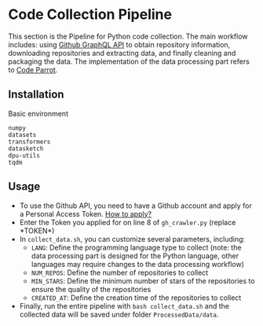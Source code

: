 # Code Collection Pipeline

This section is the Pipeline for Python code collection. The main workflow includes: using [Github GraphQL API](https://docs.github.com/en/graphql) to obtain repository information, downloading repositories and extracting data, and finally cleaning and packaging the data. The implementation of the data processing part refers to [Code Parrot](https://github.com/huggingface/transformers/blob/main/examples/research_projects/codeparrot).



## Installation

Basic environment

```
numpy
datasets
transformers
datasketch
dpu-utils
tqdm 
```



## Usage

- To use the Github API, you need to have a Github account and apply for a Personal Access Token. [How to apply?](https://docs.github.com/en/enterprise-server@3.9/authentication/keeping-your-account-and-data-secure/managing-your-personal-access-tokens)
- Enter the Token you applied for on line 8 of `gh_crawler.py` (replace \*TOKEN\*)
- In `collect_data.sh`, you can customize several parameters, including:
  - `LANG`: Define the programming language type to collect (note: the data processing part is designed for the Python language, other languages may require changes to the data processing workflow)
  - `NUM_REPOS`: Define the number of repositories to collect
  - `MIN_STARS`: Define the minimum number of stars of the repositories to ensure the quality of the repositories
  - `CREATED_AT`: Define the creation time of the repositories to collect
- Finally, run the entire pipeline with `bash collect_data.sh` and the collected data will be saved under folder `ProcessedData/data`.